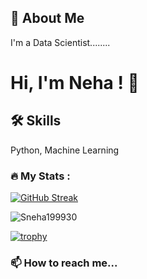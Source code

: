 ## 🚀 About Me
I'm a Data Scientist........


# Hi, I'm Neha ! 👋


## 🛠 Skills
Python, Machine Learning
### :fire: My Stats :

[![GitHub Streak](http://github-readme-streak-stats.herokuapp.com?user=Sneha199930&theme=dark&background=000000)](https://git.io/streak-stats)

<p align="left"> <img src="https://komarev.com/ghpvc/?username=Sneha199930&label=Profile%20views&color=0e75b6&style=flat" alt="Sneha199930" /> </p>

[![trophy](https://github-profile-trophy.vercel.app/?username=Sneha199930theme=onedark)](https://github.com/ryo-ma/github-profile-trophy)

### 📫 How to reach me...

